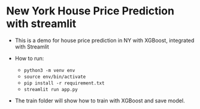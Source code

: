 # New York House Price Prediction with streamlit

 - This is a demo for house price prediction in NY with XGBoost, integrated with Streamlit

- How to run:
    - ```python3 -m venv env```
    - ```source env/bin/activate```
    - ```pip install -r requirement.txt``` 
    - ```streamlit run app.py```

- The train folder will show how to train with XGBoost and save model.